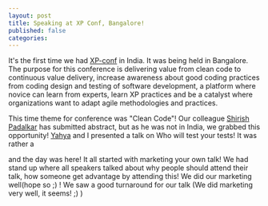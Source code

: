 ```yaml
---
layout: post
title: Speaking at XP Conf, Bangalore!
published: false
categories:
---
```



It's the first time we had [XP-conf](http://xpconference.in/) in India. It was being held in Bangalore.
 The purpose for this conference is delivering value from clean code to continuous value delivery, increase awareness about good coding practices from coding design and testing of software development, a platform where novice can learn from experts, learn XP practices and be a catalyst where organizations want to adapt agile methodologies and practices.

 This time theme for conference was "Clean Code"! Our colleague [Shirish Padalkar](https://about.me/shirishpadalkar) has submitted abstract, but as he was not in India, we grabbed this opportunity! [Yahya](https://twitter.com/meetykp) and I presented a talk on Who will test your tests! It was rather a 

and the day was here! It all started with marketing your own talk! We had stand up where all speakers talked about why people should attend their talk, how someone get advantage by attending this! We did our marketing well(hope so ;) ! We saw a good turnaround for our talk (We did marketing very well, it seems! ;) )









